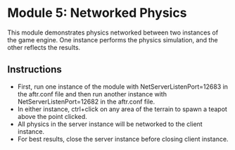 # Module 5: Networked Physics
This module demonstrates physics networked between two instances of the game engine. One instance performs the physics simulation, and the other reflects the results.
## Instructions
- First, run one instance of the module with NetServerListenPort=12683 in the aftr.conf file and then run another instance with NetServerListenPort=12682 in the aftr.conf file.
- In either instance, ctrl+click on any area of the terrain to spawn a teapot above the point clicked.
- All physics in the server instance will be networked to the client instance.
- For best results, close the server instance before closing client instance.
